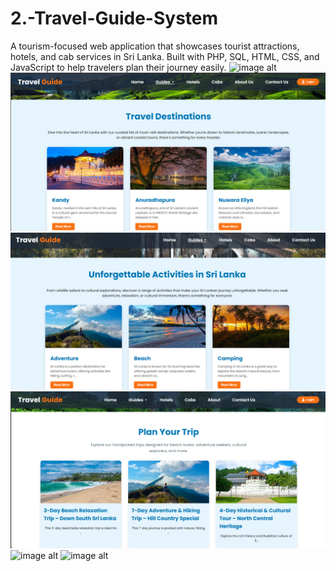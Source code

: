 # 2.-Travel-Guide-System
A tourism-focused web application that showcases tourist attractions, hotels, and cab services in Sri Lanka. Built with PHP, SQL, HTML, CSS, and JavaScript to help travelers plan their journey easily.
![image alt](https://github.com/ThaveeshaNamith/Food-Ordering-System/blob/0ce4bd5a7afd26d0164b5cd52e371ca3b9541d40/merged.jpg)
![image alt](https://github.com/ThaveeshaNamith/2.-Travel-Guide-System/blob/da76d2ba8543ac317a9826a3cc9c93f5af1440cc/Screenshot%202025-08-29%20082112.png)
![image alt](https://github.com/ThaveeshaNamith/2.-Travel-Guide-System/blob/0994d70d44e6d3556f4ff0530783c05a6291d7fc/Screenshot%202025-08-29%20082133.png)
![image alt](https://github.com/ThaveeshaNamith/2.-Travel-Guide-System/blob/a443c9511000bf00a28a905e9dc2f336a51758d2/Screenshot%202025-08-29%20082149.png)
![image alt]()
![image alt]()
